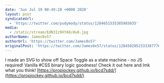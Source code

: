 ```yaml
---
date: 'Sun Jul 19 00:49:28 +0000 2020'
layout: post
syndicateUrl:
  - 'https://twitter.com/pudymody/status/1284651535385985035'
media:
  - /static/stream/EdN3Iz9XYAEcHu8.jpg
authorName: James0x57
authorUrl: 'https://twitter.com/James0x57'
originalPost: 'https://twitter.com/James0x57/status/1284502052333387776'
---
```

I made an SVG to show off Space Toggle as a state machine - no JS required! Vanilla #CSS binary logic goodness! Check it out here and lmk what you think! [https://propjockey.github.io/bcd7sdd/](https://propjockey.github.io/bcd7sdd/) 